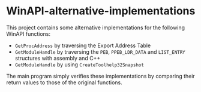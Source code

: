 # WinAPI-alternative-implementations

This project contains some alternative implementations for the following WinAPI functions:

- `GetProcAddress` by traversing the Export Address Table
- `GetModuleHandle` by traversing the `PEB`, `PPEB_LDR_DATA` and `LIST_ENTRY` structures with assembly and C++
- `GetModuleHandle` by using `CreateToolhelp32Snapshot`

The main program simply verifies these implementations by comparing their return values to those of the original functions.
